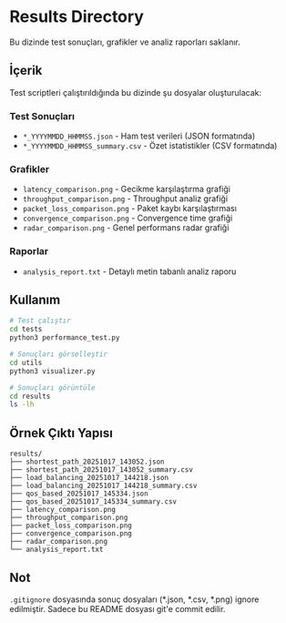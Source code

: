 # Results Directory

Bu dizinde test sonuçları, grafikler ve analiz raporları saklanır.

## İçerik

Test scriptleri çalıştırıldığında bu dizinde şu dosyalar oluşturulacak:

### Test Sonuçları
- `*_YYYYMMDD_HHMMSS.json` - Ham test verileri (JSON formatında)
- `*_YYYYMMDD_HHMMSS_summary.csv` - Özet istatistikler (CSV formatında)

### Grafikler
- `latency_comparison.png` - Gecikme karşılaştırma grafiği
- `throughput_comparison.png` - Throughput analiz grafiği
- `packet_loss_comparison.png` - Paket kaybı karşılaştırması
- `convergence_comparison.png` - Convergence time grafiği
- `radar_comparison.png` - Genel performans radar grafiği

### Raporlar
- `analysis_report.txt` - Detaylı metin tabanlı analiz raporu

## Kullanım

```bash
# Test çalıştır
cd tests
python3 performance_test.py

# Sonuçları görselleştir
cd utils
python3 visualizer.py

# Sonuçları görüntüle
cd results
ls -lh
```

## Örnek Çıktı Yapısı

```
results/
├── shortest_path_20251017_143052.json
├── shortest_path_20251017_143052_summary.csv
├── load_balancing_20251017_144218.json
├── load_balancing_20251017_144218_summary.csv
├── qos_based_20251017_145334.json
├── qos_based_20251017_145334_summary.csv
├── latency_comparison.png
├── throughput_comparison.png
├── packet_loss_comparison.png
├── convergence_comparison.png
├── radar_comparison.png
└── analysis_report.txt
```

## Not

`.gitignore` dosyasında sonuç dosyaları (*.json, *.csv, *.png) ignore edilmiştir.
Sadece bu README dosyası git'e commit edilir.
